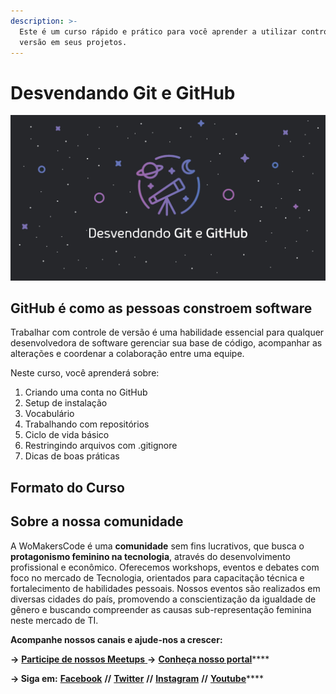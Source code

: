```yaml
---
description: >-
  Este é um curso rápido e prático para você aprender a utilizar controle de
  versão em seus projetos.
---
```


# Desvendando Git e GitHub

![](.gitbook/assets/screen-shot-2018-09-22-at-20.22.57.png)

##  **GitHub** é como as pessoas constroem software

Trabalhar com controle de versão é uma habilidade essencial para qualquer desenvolvedora de software gerenciar sua base de código, acompanhar as alterações e coordenar a colaboração entre uma equipe.

Neste curso, você aprenderá sobre:

1. Criando uma conta no GitHub
2. Setup de instalação
3. Vocabulário
4. Trabalhando com repositórios
5. Ciclo de vida básico
6. Restringindo arquivos com .gitignore
7. Dicas de boas práticas

## **Formato do Curso**

## **Sobre a nossa comunidade**

A WoMakersCode é uma **comunidade** sem fins lucrativos, que busca o **protagonismo feminino na tecnologia**, através do desenvolvimento profissional e econômico. Oferecemos workshops, eventos e debates com foco no mercado de Tecnologia, orientados para capacitação técnica e fortalecimento de habilidades pessoais. Nossos eventos são realizados em diversas cidades do país, promovendo a conscientização da igualdade de gênero e buscando compreender as causas sub-representação feminina neste mercado de TI.

**Acompanhe nossos canais e ajude-nos a crescer:**

**→** [**Participe de nossos Meetups** ](https://www.meetup.com/pt-BR/WoMakersCode/) **→** [**Conheça nosso portal**](http://womakerscode.org/)\*\*\*\*

**→ Siga em:** [**Facebook**](https://www.facebook.com/womakerscode/) **//** [**Twitter**](https://twitter.com/womakerscode) **//** [**Instagram**](https://www.instagram.com/womakersgram/) **//** [**Youtube**](https://www.youtube.com/womakerscode)\*\*\*\*

